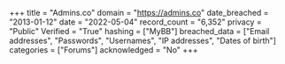 +++
title = "Admins.co"
domain = "https://admins.co"
date_breached = "2013-01-12"
date = "2022-05-04"
record_count = "6,352"
privacy = "Public"
Verified = "True"
hashing = ["MyBB"]
breached_data = ["Email addresses", "Passwords", "Usernames", "IP addresses", "Dates of birth"]
categories = ["Forums"]
acknowledged = "No"
+++
